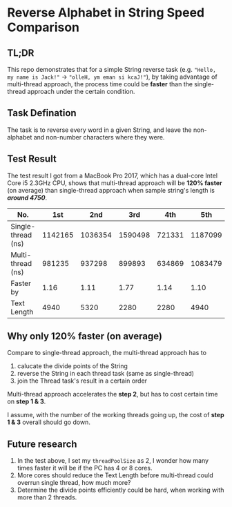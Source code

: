 # Reverse Alphabet in String Speed Comparison

## TL;DR
This repo demonstrates that for a simple String reverse task (e.g. `"Hello, my name is Jack!"` -> `"olleH, ym eman si kcaJ!"`), by taking advantage of multi-thread approach, the process time could be **faster** than the single-thread approach under the certain condition.

## Task Defination
The task is to reverse every word in a given String, and leave the non-alphabet and non-number characters where they were.

## Test Result
The test result I got from a MacBook Pro 2017, which has a dual-core Intel Core i5 2.3GHz CPU, shows that multi-thread approach will be **120% faster** (on average) than single-thread approach when sample string's length is _**around 4750**_. 


| No.  	|  1st 	|   2nd	|   3rd	|  4th 	|  5th 	|  6th 	|  7th 	|  8th 	|  9th 	|  10th 	| 
|---	|---	|---	|---	|---	|---	|---	|---	|---	|---	|---	|
|  Single-thread (ns)	| 1142165  	|   		1036354	| 1590498| 	721331| 	1187099	| 879516| 	1172706	| 1292687| 	1257573	| 961192	 	| 
|   Multi-thread (ns)	| 981235  	|   		937298	| 899893| 	634869	| 1083479	| 799747| 	918943| 	1277974| 	1035790	| 823764	 	| 
|  Faster by 	|  1.16 	|	1.11| 	1.77| 	1.14| 	1.10	| 1.10| 	1.28	| 1.01	| 1.21	|1.17	 	|
|  Text Length 	|  4940 | 	5320| 	2280| 	2280	| 4940| 	4180| 	9500	| 4180	| 6080	| 3800|

## Why only 120% faster (on average)
Compare to single-thread approach, the multi-thread approach has to 
1. calucate the divide points of the String
2. reverse the String in each thread task (same as single-thread)
3. join the Thread task's result in a certain order

Multi-thread approach accelerates the **step 2**, but has to cost certain time on **step 1 & 3**.

I assume, with the number of the working threads going up, the cost of **step 1 & 3** overall should go down.

## Future research
1. In the test above, I set my `threadPoolSize` as 2, I wonder how many times faster it will be if the PC has 4 or 8 cores.
2. More cores should reduce the Text Length before multi-thread could overrun single thread, how much more?
3. Determine the divide points efficiently could be hard, when working with more than 2 threads.
